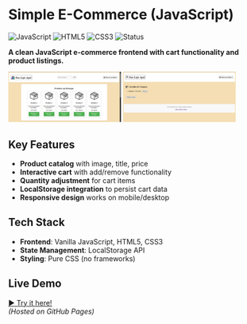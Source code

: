 # Simple E-Commerce (JavaScript)

![JavaScript](https://img.shields.io/badge/JavaScript-ES6+-yellow)
![HTML5](https://img.shields.io/badge/HTML5-E34F26-orange)
![CSS3](https://img.shields.io/badge/CSS3-1572B6-blue)
![Status](https://img.shields.io/badge/Status-Complete-brightgreen)

**A clean JavaScript e-commerce frontend with cart functionality and product listings.**

  <div style='flex'>
  <img src="https://github.com/gabriel-nascimento-souza/simple-ecommerce-js/blob/main/prints/landing-page.png" width="45%" alt="E-Comerce Screenshot">
  <img src="https://github.com/gabriel-nascimento-souza/simple-ecommerce-js/blob/main/prints/cart-page.png" width="45%" alt="Cart Screenshot">
  </div>

## Key Features
- **Product catalog** with image, title, price
- **Interactive cart** with add/remove functionality
- **Quantity adjustment** for cart items
- **LocalStorage integration** to persist cart data
- **Responsive design** works on mobile/desktop

## Tech Stack
- **Frontend**: Vanilla JavaScript, HTML5, CSS3
- **State Management**: LocalStorage API
- **Styling**: Pure CSS (no frameworks)

## Live Demo
[▶️ Try it here!](https://gabriel-nascimento-souza.github.io/simple-e-commerce-js/)  
*(Hosted on GitHub Pages)*
